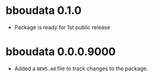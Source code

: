 <!-- NEWS.md is maintained by https://fledge.cynkra.com, contributors should not edit this file -->

# bboudata 0.1.0

- Package is ready for 1st public release

# bboudata 0.0.0.9000

- Added a `NEWS.md` file to track changes to the package.

